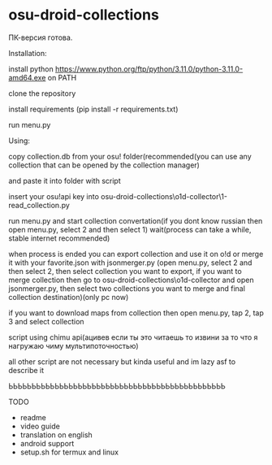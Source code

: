 # osu-droid-collections
ПК-версия готова.

Installation:

install python https://www.python.org/ftp/python/3.11.0/python-3.11.0-amd64.exe on PATH

clone the repository

install requirements (pip install -r requirements.txt)

run menu.py

Using:

copy collection.db from your osu! folder(recommended(you can use any collection that can be opened by the collection manager) 

and paste it into folder with script

insert your osu!api key into osu-droid-collections\o1d-collector\1-read_collection.py

run menu.py and start collection convertation(if you dont know russian then open menu.py, select 2 and then select 1)
wait(process can take a while, stable internet recommended)

when process is ended you can export collection and use it on o!d or merge it with your favorite.json with jsonmerger.py
(open menu.py, select 2 and then select 2, then select collection you want to export, if you want
to merge collection then go to osu-droid-collections\o1d-collector and open jsonmerger.py, then select two collections 
you want to merge and final collection destination)(only pc now)

if you want to download maps from collection then open menu.py, tap 2, tap 3 and select collection

script using chimu api(ацивев если ты это читаешь то извини за то что я нагружаю чиму мультипоточностью)

all other script are not necessary but kinda useful and im lazy asf to describe it


ЬЬЬЬЬЬЬЬЬЬЬЬЬЬЬЬЬЬЬЬЬЬЬЬЬЬЬЬЬЬЬЬЬЬЬЬЬЬЬЬЬЬЬЬЬЬЬ






TODO
- readme
- video guide
- translation on english
- android support
- setup.sh for termux and linux
